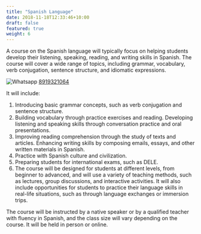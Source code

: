 ```yaml
---
title: "Spanish Language"
date: 2018-11-18T12:33:46+10:00
draft: false
featured: true
weight: 6
---
```


A course on the Spanish language will typically focus on helping students develop their listening, speaking, reading, and writing skills in Spanish. The course will cover a wide range of topics, including grammar, vocabulary, verb conjugation, sentence structure, and idiomatic expressions.

![Whatsapp](../../images/social/whatsapp-small.svg) [8919321064](https://wa.me/918919321064?text=I%20am%20interested%20in%20Tickzo%20Education%20Center%20Hyderabad)

It will include:

1) Introducing basic grammar concepts, such as verb conjugation and sentence structure.
2) Building vocabulary through practice exercises and reading.
Developing listening and speaking skills through conversation practice and oral presentations.
3) Improving reading comprehension through the study of texts and articles.
Enhancing writing skills by composing emails, essays, and other written materials in Spanish.
4) Practice with Spanish culture and civilization.
5) Preparing students for international exams, such as DELE.
6) The course will be designed for students at different levels, from beginner to advanced, and will use a variety of teaching methods, such as lectures, group discussions, and interactive activities. It will also include opportunities for students to practice their language skills in real-life situations, such as through language exchanges or immersion trips.

The course will be instructed by a native speaker or by a qualified teacher with fluency in Spanish, and the class size will vary depending on the course. It will be held in person or online.

